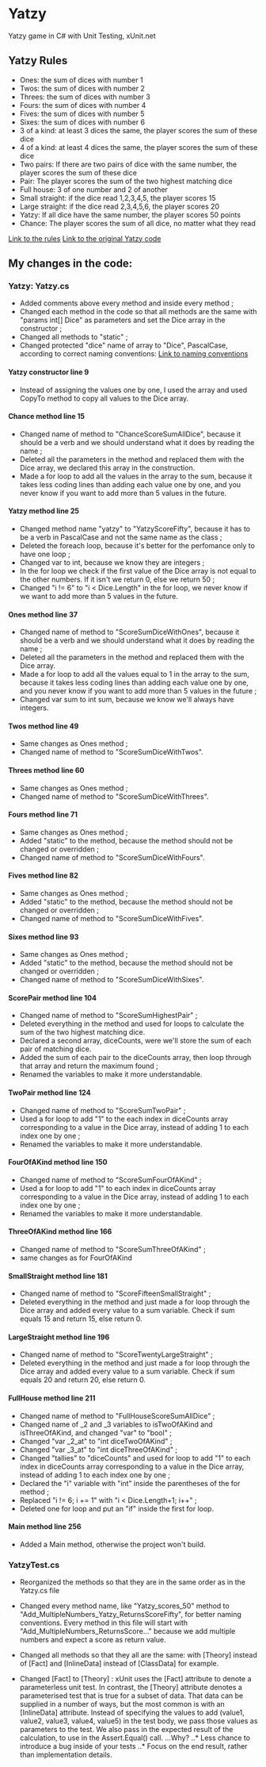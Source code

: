# Yatzy
Yatzy game in C# with Unit Testing, xUnit.net

## Yatzy Rules

- Ones: the sum of dices with number 1
- Twos: the sum of dices with number 2
- Threes: the sum of dices with number 3
- Fours: the sum of dices with number 4
- Fives: the sum of dices with number 5
- Sixes: the sum of dices with number 6
- 3 of a kind: at least 3 dices the same, the player scores the sum of these dice
- 4 of a kind: at least 4 dices the same, the player scores the sum of these dice
- Two pairs: If there are two pairs of dice with the same number, the player scores the sum of these dice
- Pair: The player scores the sum of the two highest matching dice
- Full house: 3 of one number and 2 of another
- Small straight: if the dice read 1,2,3,4,5, the player scores 15 
- Large straight: if the dice read 2,3,4,5,6, the player scores 20
- Yatzy: If all dice have the same number, the player scores 50 points
- Chance: The player scores the sum of all dice, no matter what they read

[Link to the rules](https://sammancoaching.org/kata_descriptions/yatzy.html "Yatzy game at sammancoaching.org")
[Link to the original Yatzy code](https://github.com/emilybache/Yatzy-Refactoring-Kata/tree/main/csharp "Github emilybache/Yatzy-Refactoring-Kata")


## My changes in the code:

### Yatzy: Yatzy.cs
- Added comments above every method and inside every method ;
- Changed each method in the code so that all methods are the same with "params int[] Dice" as parameters and set the Dice array in the constructor ;
- Changed all methods to "static" ;
- Changed protected "dice" name of array to "Dice", PascalCase, according to correct naming conventions:  [Link to naming conventions](https://www.c-sharpcorner.com/UploadFile/8a67c0/C-Sharp-coding-standards-and-naming-conventions/ "Naming Conventions on c-sharpcorner.com")

#### Yatzy constructor line 9
- Instead of assigning the values one by one, I used the array and used CopyTo method to copy all values to the Dice array.

#### Chance method line 15
- Changed name of method to "ChanceScoreSumAllDice", because it should be a verb and we should understand what it does by reading the name ;
- Deleted all the parameters in the method and replaced them with the Dice array, we declared this array in the construction.
- Made a for loop to add all the values in the array to the sum, because it takes less coding lines than adding each value one by one, and you never know if you want to add more than 5 values in the future.


#### Yatzy method line 25
- Changed method name "yatzy" to "YatzyScoreFifty", because it has to be a verb in PascalCase and not the same name as the class ;
- Deleted the foreach loop, because it's better for the perfomance only to have one loop ;
- Changed var to int, because we know they are integers ;
- In the for loop we check if the first value of the Dice array is not equal to the other numbers. If it isn't we return 0, else we return 50 ;
- Changed "i != 6" to "i < Dice.Length" in the for loop, we never know if we want to add more than 5 values in the future.

#### Ones method line 37
- Changed name of method to "ScoreSumDiceWithOnes", because it should be a verb and we should understand what it does by reading the name ;
- Deleted all the parameters in the method and replaced them with the Dice array.
- Made a for loop to add all the values equal to 1 in the array to the sum, because it takes less coding lines than adding each value one by one, and you never know if you want to add more than 5 values in the future ;
- Changed var sum to int sum, because we know we'll always have integers.

#### Twos method line 49
- Same changes as Ones method ;
- Changed name of method to "ScoreSumDiceWithTwos".

#### Threes method line 60
- Same changes as Ones method ;
- Changed name of method to "ScoreSumDiceWithThrees".

#### Fours method line 71
- Same changes as Ones method ;
- Added "static" to the method, because the method should not be changed or overridden ;
- Changed name of method to "ScoreSumDiceWithFours".

#### Fives method line 82
- Same changes as Ones method ;
- Added "static" to the method, because the method should not be changed or overridden ;
- Changed name of method to "ScoreSumDiceWithFives".

#### Sixes method line 93
- Same changes as Ones method ;
- Added "static" to the method, because the method should not be changed or overridden ;
- Changed name of method to "ScoreSumDiceWithSixes".

#### ScorePair method line 104
- Changed name of method to "ScoreSumHighestPair" ;
- Deleted everything in the method and used for loops to calculate the sum of the two highest matching dice.
- Declared a second array, diceCounts, were we'll store the sum of each pair of matching dice.
- Added the sum of each pair to the diceCounts array, then loop through that array and return the maximum found ;
- Renamed the variables to make it more understandable.

#### TwoPair method line 124
- Changed name of method to "ScoreSumTwoPair" ;
- Used a for loop to add "1" to the each index in diceCounts array corresponding to a value in the Dice array, instead of adding 1 to each index one by one ;
- Renamed the variables to make it more understandable.

#### FourOfAKind method line 150
- Changed name of method to "ScoreSumFourOfAKind" ;
- Used a for loop to add "1" to each index in diceCounts array corresponding to a value in the Dice array, instead of adding 1 to each index one by one ;
- Renamed the variables to make it more understandable.

#### ThreeOfAKind method line 166
- Changed name of method to "ScoreSumThreeOfAKind" ;
- same changes as for FourOfAKind

#### SmallStraight method line 181
- Changed name of method to "ScoreFifteenSmallStraight" ;
- Deleted everything in the method and just made a for loop through the Dice array and added every value to a sum variable. Check if sum equals 15 and return 15, else return 0.

#### LargeStraight method line 196
- Changed name of method to "ScoreTwentyLargeStraight" ;
- Deleted everything in the method and just made a for loop through the Dice array and added every value to a sum variable. Check if sum equals 20 and return 20, else return 0.

#### FullHouse method line 211
- Changed name of method to "FullHouseScoreSumAllDice" ;
- Changed name of _2 and _3 variables to isTwoOfAKind and isThreeOfAKind, and changed "var" to "bool" ;
- Changed "var _2_at" to "int diceTwoOfAKind" ;
- Changed "var _3_at" to "int diceThreeOfAKind" ;
- Changed "tallies" to "diceCounts" and used for loop to add "1" to each index in diceCounts array corresponding to a value in the Dice array, instead of adding 1 to each index one by one ;
- Declared the "i" variable with "int" inside the parentheses of the for method ;
- Replaced "i != 6; i += 1" with "i < Dice.Length+1; i++" ;
- Deleted one for loop and put an "if" inside the first for loop.

#### Main method line 256
- Added a Main method, otherwise the project won't build.


### YatzyTest.cs

- Reorganized the methods so that they are in the same order as in the Yatzy.cs file

- Changed every method name, like "Yatzy_scores_50" method to "Add_MultipleNumbers_Yatzy_ReturnsScoreFifty", for better naming conventions. Every method in this file will start with "Add_MultipleNumbers_ReturnsScore..." because we add multiple numbers and expect a score as return value.

- Changed all methods so that they all are the same: with [Theory] instead of [Fact] and [InlineData] instead of [ClassData] for example.
- Changed [Fact] to [Theory] : xUnit uses the [Fact] attribute to denote a parameterless unit test.
In contrast, the [Theory] attribute denotes a parameterised test that is true for a subset of data. That data can be supplied in a number of ways, but the most common is with an [InlineData] attribute.
Instead of specifying the values to add (value1, value2, value3, value4, value5) in the test body, we pass those values as parameters to the test. We also pass in the expected result of the calculation, to use in the Assert.Equal() call.
...Why? 
..* Less chance to introduce a bug inside of your tests
..* Focus on the end result, rather than implementation details.


